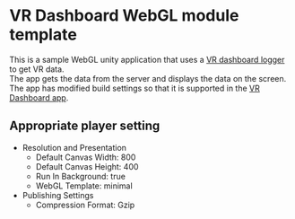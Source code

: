 # VR Dashboard WebGL module template

This is a sample WebGL unity application that uses a [VR dashboard logger](https://github.com/rehacekleos/vr_dashboard_logger) to get VR data.<br>
The app gets the data from the server and displays the data on the screen.<br>
The app has modified build settings so that it is supported in the [VR Dashboard app](https://github.com/rehacekleos/vr_dashboard_fe).

## Appropriate player setting
- Resolution and Presentation
    - Default Canvas Width: 800
    - Default Canvas Height: 400
    - Run In Background: true
    - WebGL Template: minimal
- Publishing Settings 
    - Compression Format: Gzip